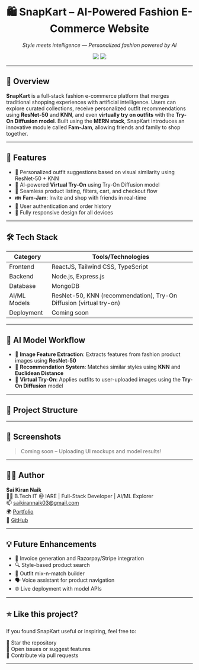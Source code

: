 <h1 align="center">🛍️ SnapKart – AI-Powered Fashion E-Commerce Website</h1>

<p align="center">
  <i>Style meets intelligence — Personalized fashion powered by AI</i>
</p>

<p align="center">
  <a href="https://github.com/SaiKiranNaik03/Fashion-Recommendation-System"><img src="https://img.shields.io/badge/GitHub Repo-000?style=for-the-badge&logo=github&logoColor=white"></a>
  <a href="#"><img src="https://img.shields.io/badge/Live Demo-coming%20soon-blueviolet?style=for-the-badge"></a>
</p>

---

## 🧾 Overview

**SnapKart** is a full-stack fashion e-commerce platform that merges traditional shopping experiences with artificial intelligence. Users can explore curated collections, receive personalized outfit recommendations using **ResNet-50** and **KNN**, and even **virtually try on outfits** with the **Try-On Diffusion model**. Built using the **MERN stack**, SnapKart introduces an innovative module called **Fam-Jam**, allowing friends and family to shop together.

---

## 🚀 Features

- 👕 Personalized outfit suggestions based on visual similarity using ResNet-50 + KNN  
- 🧠 AI-powered **Virtual Try-On** using Try-On Diffusion model  
- 🛒 Seamless product listing, filters, cart, and checkout flow  
- 👪 **Fam-Jam**: Invite and shop with friends in real-time  
- 🔐 User authentication and order history  
- 📱 Fully responsive design for all devices  

---

## 🛠️ Tech Stack

| Category     | Tools/Technologies                                                                 |
|--------------|-------------------------------------------------------------------------------------|
| Frontend     | ReactJS, Tailwind CSS, TypeScript                                                   |
| Backend      | Node.js, Express.js                                                                |
| Database     | MongoDB                                                                            |
| AI/ML Models | ResNet-50, KNN (recommendation), Try-On Diffusion (virtual try-on)                 |
| Deployment   | Coming soon                                                                         |

---

## 🧠 AI Model Workflow

- 🧾 **Image Feature Extraction**: Extracts features from fashion product images using **ResNet-50**  
- 🎯 **Recommendation System**: Matches similar styles using **KNN** and **Euclidean Distance**  
- 🧥 **Virtual Try-On**: Applies outfits to user-uploaded images using the **Try-On Diffusion** model  

---

## 📂 Project Structure



---

## 📸 Screenshots

> Coming soon – Uploading UI mockups and model results!

---

## 🧑‍💻 Author

**Sai Kiran Naik**  
👨‍🎓 B.Tech IT @ IARE | Full-Stack Developer | AI/ML Explorer  
📫 [saikirannaik03@gmail.com](mailto:saikirannaik03@gmail.com)  
🌍 [Portfolio](https://saikiran-dev.vercel.app/)  
🐙 [GitHub](https://github.com/SaiKiranNaik03)

---

## 💡 Future Enhancements

- 🧾 Invoice generation and Razorpay/Stripe integration  
- 🔍 Style-based product search  
- 👗 Outfit mix-n-match builder  
- 🗣️ Voice assistant for product navigation  
- 🌐 Live deployment with model APIs

---

## ⭐ Like this project?

If you found SnapKart useful or inspiring, feel free to:

🌟 Star the repository  
🐛 Open issues or suggest features  
🤝 Contribute via pull requests

---



